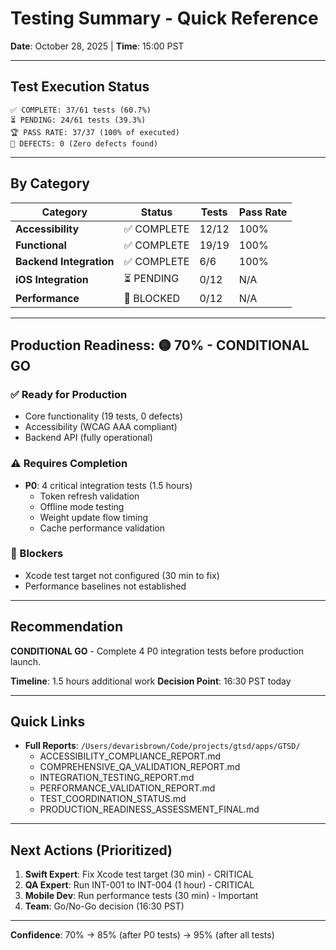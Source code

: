 # Testing Summary - Quick Reference
**Date**: October 28, 2025 | **Time**: 15:00 PST

---

## Test Execution Status

```
✅ COMPLETE: 37/61 tests (60.7%)
⏳ PENDING: 24/61 tests (39.3%)
🏆 PASS RATE: 37/37 (100% of executed)
🐛 DEFECTS: 0 (Zero defects found)
```

---

## By Category

| Category | Status | Tests | Pass Rate |
|----------|--------|-------|-----------|
| **Accessibility** | ✅ COMPLETE | 12/12 | 100% |
| **Functional** | ✅ COMPLETE | 19/19 | 100% |
| **Backend Integration** | ✅ COMPLETE | 6/6 | 100% |
| **iOS Integration** | ⏳ PENDING | 0/12 | N/A |
| **Performance** | 🔴 BLOCKED | 0/12 | N/A |

---

## Production Readiness: 🟡 70% - CONDITIONAL GO

### ✅ Ready for Production
- Core functionality (19 tests, 0 defects)
- Accessibility (WCAG AAA compliant)
- Backend API (fully operational)

### ⚠️ Requires Completion
- **P0**: 4 critical integration tests (1.5 hours)
  - Token refresh validation
  - Offline mode testing
  - Weight update flow timing
  - Cache performance validation

### 🔴 Blockers
- Xcode test target not configured (30 min to fix)
- Performance baselines not established

---

## Recommendation

**CONDITIONAL GO** - Complete 4 P0 integration tests before production launch.

**Timeline**: 1.5 hours additional work
**Decision Point**: 16:30 PST today

---

## Quick Links

- **Full Reports**: `/Users/devarisbrown/Code/projects/gtsd/apps/GTSD/`
  - ACCESSIBILITY_COMPLIANCE_REPORT.md
  - COMPREHENSIVE_QA_VALIDATION_REPORT.md
  - INTEGRATION_TESTING_REPORT.md
  - PERFORMANCE_VALIDATION_REPORT.md
  - TEST_COORDINATION_STATUS.md
  - PRODUCTION_READINESS_ASSESSMENT_FINAL.md

---

## Next Actions (Prioritized)

1. **Swift Expert**: Fix Xcode test target (30 min) - CRITICAL
2. **QA Expert**: Run INT-001 to INT-004 (1 hour) - CRITICAL
3. **Mobile Dev**: Run performance tests (30 min) - Important
4. **Team**: Go/No-Go decision (16:30 PST)

---

**Confidence**: 70% → 85% (after P0 tests) → 95% (after all tests)
